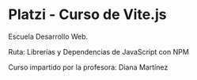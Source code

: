 # Platzi - Curso de Vite.js

Escuela Desarrollo Web.

Ruta: Librerías y Dependencias de JavaScript con NPM

Curso impartido por la profesora: Diana Martínez
